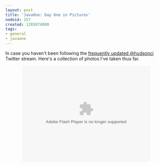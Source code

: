```yaml
---
layout: post
title: 'JavaOne: Day One in Pictures'
nodeid: 257
created: 1285074000
tags:
- general
- javaone
---
```

In case you haven't been following the [frequently updated @hudsonci](http://twitter.com/hudsonci) Twitter stream. Here's a collection of photos I've taken thus far.

<center><object width="400" height="300"> <param name="flashvars" value="offsite=true&lang=en-us&page_show_url=%2Fphotos%2Fhudsonlabs%2Fsets%2F72157624996965000%2Fshow%2F&page_show_back_url=%2Fphotos%2Fhudsonlabs%2Fsets%2F72157624996965000%2F&set_id=72157624996965000&jump_to="></param> <param name="movie" value="http://www.flickr.com/apps/slideshow/show.swf?v=71649"></param> <param name="allowFullScreen" value="true"></param><embed type="application/x-shockwave-flash" src="http://www.flickr.com/apps/slideshow/show.swf?v=71649" allowFullScreen="true" flashvars="offsite=true&lang=en-us&page_show_url=%2Fphotos%2Fhudsonlabs%2Fsets%2F72157624996965000%2Fshow%2F&page_show_back_url=%2Fphotos%2Fhudsonlabs%2Fsets%2F72157624996965000%2F&set_id=72157624996965000&jump_to=" width="400" height="300"></embed></object></center>

